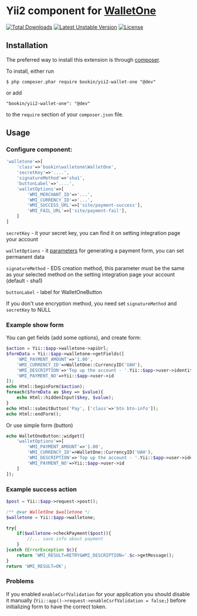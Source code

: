Yii2 component for [WalletOne](https://www.walletone.com/)
============================

[![Total Downloads](https://poser.pugx.org/bookin/yii2-wallet-one/downloads)](https://packagist.org/packages/bookin/yii2-wallet-one)
[![Latest Unstable Version](https://poser.pugx.org/bookin/yii2-wallet-one/v/unstable)](https://packagist.org/packages/bookin/yii2-wallet-one)
[![License](https://poser.pugx.org/bookin/yii2-wallet-one/license)](https://packagist.org/packages/bookin/yii2-wallet-one)

## Installation

The preferred way to install this extension is through [composer](http://getcomposer.org/download/). 

To install, either run

```
$ php composer.phar require bookin/yii2-wallet-one "@dev"
```

or add

```
"bookin/yii2-wallet-one": "@dev"
```

to the ```require``` section of your `composer.json` file.


## Usage

### Configure component:

```php
'walletone'=>[
    'class'=>'bookin\walletone\WalletOne',
    'secretKey'=>'....',
    'signatureMethod'=>'sha1',
    'buttonLabel'=>'....',
    'walletOptions'=>[
        'WMI_MERCHANT_ID'=>'...',
        'WMI_CURRENCY_ID'=>'...',
        'WMI_SUCCESS_URL'=>['site/payment-success'],
        'WMI_FAIL_URL'=>['site/payment-fail'],
    ]
]
```

```secretKey``` - it your secret key, you can find it on setting integration page your account

```walletOptions``` - it [parameters](https://www.walletone.com/merchant/documentation/#step2) for generating a payment form, you can set permanent data

```signatureMethod``` - EDS creation method, this parameter must be the same as your selected method on the setting integration page your account (default - sha1)

```buttonLabel``` - label for WalletOneButton

If you don't use encryption method, you need set ```signatureMethod``` and ```secretKey``` to NULL

### Example show form

You can get fields (add some options), and create form:

```php
$action = Yii::$app->walletone->apiUrl;
$formData = Yii::$app->walletone->getFields([
    'WMI_PAYMENT_AMOUNT'=>'1.00',
    'WMI_CURRENCY_ID'=>WalletOne::CurrencyID('UAH'),
    'WMI_DESCRIPTION'=>'Top up the account - '.Yii::$app->user->identity->username,
    'WMI_PAYMENT_NO'=>Yii::$app->user->id
]);
echo Html::beginForm($action);
foreach($formData as $key => $value){
    echo Html::hiddenInput($key, $value);
}
echo Html::submitButton('Pay', ['class'=>'btn btn-info']);
echo Html::endForm();
```

Or use simple form (button)

```php
echo WalletOneButton::widget([
    'walletOptions'=>[
        'WMI_PAYMENT_AMOUNT'=>'1.00',
        'WMI_CURRENCY_ID'=>WalletOne::CurrencyID('UAH'),
        'WMI_DESCRIPTION'=>'Top up the account - '.Yii::$app->user->identity->username,
        'WMI_PAYMENT_NO'=>Yii::$app->user->id
    ]
]);
```

### Example success action

```php
$post = Yii::$app->request->post();

/** @var WalletOne $walletone */
$walletone = Yii::$app->walletone;

try{
    if($walletone->checkPayment($post)){
        //... save info about payment
    }
}catch (ErrorException $c){
    return 'WMI_RESULT=RETRY&WMI_DESCRIPTION='.$c->getMessage();
}
return 'WMI_RESULT=OK';
```

### Problems

If you enabled `enableCsrfValidation` for your application you should disable it manually (`Yii::app()->request->enableCsrfValidation = false;`) before initializing form to have the correct token.

